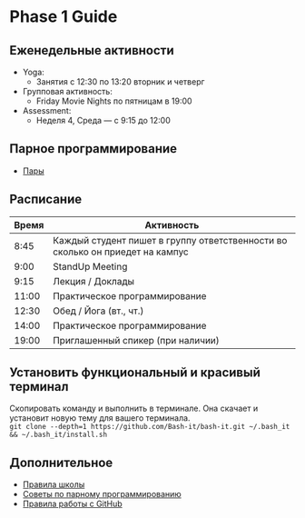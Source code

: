# Phase 1 Guide

## Еженедельные активности

- Yoga:
  - Занятия с 12:30 по 13:20 вторник и четверг
- Групповая активность:
  - Friday Movie Nights по пятницам в 19:00
- Assessment:
  - Неделя 4, Среда — с 9:15 до 12:00
  
## Парное программирование 

- [Пары](https://elbrus-scheduler.herokuapp.com)
<!-- 
  - [Пары](https://github.com/Elbrus-Bootcamp/phase-1/blob/master/resources/pairs.md)
-->

## Расписание 

Время   | Активность
---     | ---
8:45    | Каждый студент пишет в группу ответственности во сколько он приедет на кампус
9:00    | StandUp Meeting
9:15    | Лекция / Доклады
11:00   | Практическое программирование
12:30   | Обед / Йога (вт., чт.)
14:00   | Практическое программирование 
19:00   | Приглашенный спикер (при наличии)

## Установить функциональный и красивый терминал
 
Скопировать команду и выполнить в терминале. Она скачает и установит новую тему для вашего терминала.  
`git clone --depth=1 https://github.com/Bash-it/bash-it.git ~/.bash_it && ~/.bash_it/install.sh `

## Дополнительное 

- [Правила школы](https://github.com/Elbrus-Bootcamp/phase-1/blob/master/resources/rules.md)
- [Советы по парному программированию](https://github.com/Elbrus-Bootcamp/phase-1/blob/master/resources/pair-checkin-tips.md)
- [Правила работы с GitHub](https://github.com/Elbrus-Bootcamp/git-steps)

<!--
- [Student handbook](https://github.com/Elbrus-Bootcamp/phase-1/blob/master/resources/student-handbook.md)
- [Challenge Workflow](https://github.com/Elbrus-Bootcamp/phase-1/blob/master/resources/how_to_work_a_challenge.md)
- [Pair Check-in Tips](https://github.com/Elbrus-Bootcamp/phase-1/blob/master/resources/pair-checkin-tips.md)
-->


